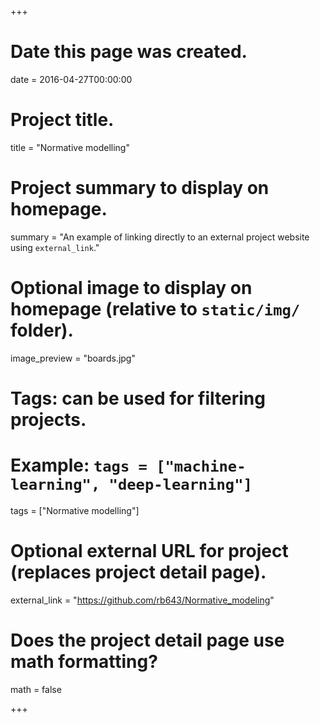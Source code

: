 +++
# Date this page was created.
date = 2016-04-27T00:00:00

# Project title.
title = "Normative modelling"

# Project summary to display on homepage.
summary = "An example of linking directly to an external project website using `external_link`."

# Optional image to display on homepage (relative to `static/img/` folder).
image_preview = "boards.jpg"

# Tags: can be used for filtering projects.
# Example: `tags = ["machine-learning", "deep-learning"]`
tags = ["Normative modelling"]

# Optional external URL for project (replaces project detail page).
external_link = "https://github.com/rb643/Normative_modeling"

# Does the project detail page use math formatting?
math = false

+++

